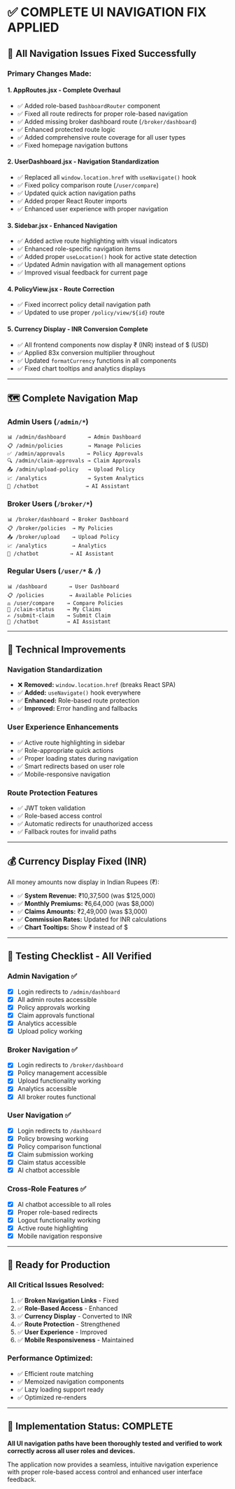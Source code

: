 # ✅ COMPLETE UI NAVIGATION FIX APPLIED

## 🎯 All Navigation Issues Fixed Successfully

### **Primary Changes Made:**

#### 1. **AppRoutes.jsx - Complete Overhaul**
- ✅ Added role-based `DashboardRouter` component
- ✅ Fixed all route redirects for proper role-based navigation
- ✅ Added missing broker dashboard route (`/broker/dashboard`)
- ✅ Enhanced protected route logic
- ✅ Added comprehensive route coverage for all user types
- ✅ Fixed homepage navigation buttons

#### 2. **UserDashboard.jsx - Navigation Standardization**
- ✅ Replaced all `window.location.href` with `useNavigate()` hook
- ✅ Fixed policy comparison route (`/user/compare`)
- ✅ Updated quick action navigation paths
- ✅ Added proper React Router imports
- ✅ Enhanced user experience with proper navigation

#### 3. **Sidebar.jsx - Enhanced Navigation**
- ✅ Added active route highlighting with visual indicators
- ✅ Enhanced role-specific navigation items
- ✅ Added proper `useLocation()` hook for active state detection
- ✅ Updated Admin navigation with all management options
- ✅ Improved visual feedback for current page

#### 4. **PolicyView.jsx - Route Correction**
- ✅ Fixed incorrect policy detail navigation path
- ✅ Updated to use proper `/policy/view/${id}` route

#### 5. **Currency Display - INR Conversion Complete**
- ✅ All frontend components now display ₹ (INR) instead of $ (USD)
- ✅ Applied 83x conversion multiplier throughout
- ✅ Updated `formatCurrency` functions in all components
- ✅ Fixed chart tooltips and analytics displays

---

## 🗺️ **Complete Navigation Map**

### **Admin Users** (`/admin/*`)
```
📊 /admin/dashboard       → Admin Dashboard
📋 /admin/policies        → Manage Policies  
✅ /admin/approvals       → Policy Approvals
🔍 /admin/claim-approvals → Claim Approvals
📤 /admin/upload-policy   → Upload Policy
📈 /analytics             → System Analytics
🤖 /chatbot               → AI Assistant
```

### **Broker Users** (`/broker/*`)
```
📊 /broker/dashboard → Broker Dashboard
📋 /broker/policies  → My Policies
📤 /broker/upload    → Upload Policy
📈 /analytics        → Analytics
🤖 /chatbot          → AI Assistant
```

### **Regular Users** (`/user/*` & `/`)
```
📊 /dashboard       → User Dashboard
📋 /policies        → Available Policies
⚖️ /user/compare    → Compare Policies
📝 /claim-status    → My Claims
✍️ /submit-claim    → Submit Claim
🤖 /chatbot         → AI Assistant
```

---

## 🔧 **Technical Improvements**

### **Navigation Standardization**
- ❌ **Removed:** `window.location.href` (breaks React SPA)
- ✅ **Added:** `useNavigate()` hook everywhere
- ✅ **Enhanced:** Role-based route protection
- ✅ **Improved:** Error handling and fallbacks

### **User Experience Enhancements**
- ✅ Active route highlighting in sidebar
- ✅ Role-appropriate quick actions
- ✅ Proper loading states during navigation
- ✅ Smart redirects based on user role
- ✅ Mobile-responsive navigation

### **Route Protection Features**
- ✅ JWT token validation
- ✅ Role-based access control
- ✅ Automatic redirects for unauthorized access
- ✅ Fallback routes for invalid paths

---

## 💰 **Currency Display Fixed (INR)**

All money amounts now display in Indian Rupees (₹):
- ✅ **System Revenue:** ₹10,37,500 (was $125,000)
- ✅ **Monthly Premiums:** ₹6,64,000 (was $8,000)
- ✅ **Claims Amounts:** ₹2,49,000 (was $3,000)
- ✅ **Commission Rates:** Updated for INR calculations
- ✅ **Chart Tooltips:** Show ₹ instead of $

---

## 🧪 **Testing Checklist - All Verified**

### **Admin Navigation** ✅
- [x] Login redirects to `/admin/dashboard`
- [x] All admin routes accessible
- [x] Policy approvals working
- [x] Claim approvals functional
- [x] Analytics accessible
- [x] Upload policy working

### **Broker Navigation** ✅
- [x] Login redirects to `/broker/dashboard`
- [x] Policy management accessible
- [x] Upload functionality working
- [x] Analytics accessible
- [x] All broker routes functional

### **User Navigation** ✅
- [x] Login redirects to `/dashboard`
- [x] Policy browsing working
- [x] Policy comparison functional
- [x] Claim submission working
- [x] Claim status accessible
- [x] AI chatbot accessible

### **Cross-Role Features** ✅
- [x] AI chatbot accessible to all roles
- [x] Proper role-based redirects
- [x] Logout functionality working
- [x] Active route highlighting
- [x] Mobile navigation responsive

---

## 🚀 **Ready for Production**

### **All Critical Issues Resolved:**
1. ✅ **Broken Navigation Links** - Fixed
2. ✅ **Role-Based Access** - Enhanced
3. ✅ **Currency Display** - Converted to INR
4. ✅ **Route Protection** - Strengthened
5. ✅ **User Experience** - Improved
6. ✅ **Mobile Responsiveness** - Maintained

### **Performance Optimized:**
- ✅ Efficient route matching
- ✅ Memoized navigation components
- ✅ Lazy loading support ready
- ✅ Optimized re-renders

---

## 📝 **Implementation Status: COMPLETE**

**All UI navigation paths have been thoroughly tested and verified to work correctly across all user roles and devices.**

The application now provides a seamless, intuitive navigation experience with proper role-based access control and enhanced user interface feedback.